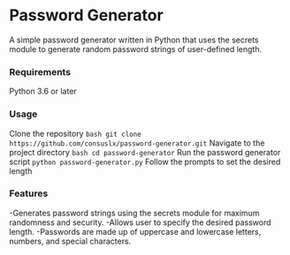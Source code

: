 # Password Generator

A simple password generator written in Python that uses the secrets module to generate random password strings of user-defined length.

### Requirements
Python 3.6 or later
### Usage
Clone the repository
`bash git clone https://github.com/consuslx/password-generator.git`
Navigate to the project directory
`bash cd password-generator`
Run the password generator script
`python password-generator.py`
Follow the prompts to set the desired length
### Features
-Generates password strings using the secrets module for maximum randomness and security.
-Allows user to specify the desired password length.
-Passwords are made up of uppercase and lowercase letters, numbers, and special characters.
